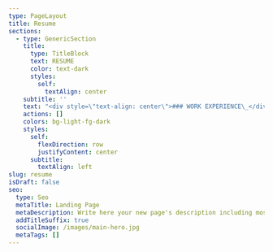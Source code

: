```yaml
---
type: PageLayout
title: Resume
sections:
  - type: GenericSection
    title:
      type: TitleBlock
      text: RESUME
      color: text-dark
      styles:
        self:
          textAlign: center
    subtitle: ''
    text: "<div style=\"text-align: center\">### WORK EXPERIENCE\_</div>\n\n##### Statistical Consultant\n\n*Jan 2021 – Present*\n\n###### **Freelance Consultant**\n\n*   Developed financial models with Monte Carlo simulations to forecast stock prices\n\n*   Researched market trends to create actionable reports that informed strategic client investments\n\n##### Cita Technologies\n\n*June 2023 – Sept. 2023*\n\n###### **Mobile App Development Intern**\n\n*   Configured and tested updates for IoT smart sump pump mobile app, ensuring seamless hardware integration\n\n*   Redesigned UI/UX to improve aesthetic appeal and reduce feature discovery time by 30% through A/B testing\n\n*   Led data-driven optimizations (ideation to deployment) via cross-cultural teamwork & proactive problem solving\n\n##### Irvine Valley College, Jan. 2022 – June 2023\n\n###### **Mathematics Tutor**\n\n*   Helped students to develop their own problem solving tools in mathematics, physics, and computer science\n\n*   Employed dynamic teaching strategies to engage and support students aged 16 to 60 in active learning\n\n<div style=\"text-align: center\">### RESEARCH EXPERIENCE</div>\n\n##### **Machine Learning & Data Processing**, UC Irvine\_\n\n*   Analyzed effect of genetic and environmental factors on E. Coli growth rate with simulated annealing algorithm\n\n*   Utilized principal component analysis methods for data processing and testing optimization hypotheses\n\n*   Explored data behavior with k-means clustering and t-SNE visualizations\n\n##### **Data Analysis & Visualization**, Irvine Valley College\n\n*   Created data visualizations with Python to investigate disappearance of 11 billion Alaskan snow crabs\n\n*   Acquired and cleaned data from multiple data sets for time-series maps showing ocean temperature, population density, population range, and predator-prey interactions between Pacific cod and snow crabs\n\n##### **Population Modeling**, Irvine Valley College\_\n\n*   Designed study to assess recovery programs of the California condor and Yellowstone gray wolf populations\n\n*   Implemented novel application of logistical model and Lotka-Volterra (predator-prey) model\n\n*   Was lead researcher and guided team members through their roles\n\n##### **Numerical Analysis Simulation**, Irvine Valley College\_\n\n*   Used C++ to apply Euler’s method of numerical analysis to create simulation of coupled spring-mass systems\n\n<div style=\"text-align: center\">### EDUCATION\_</div>\n\n##### University of California - Los Angeles\n\n###### **B.S Statistics & Applied Mathematics**, Dec. 2025\n\n*   Relevant courses: Mathematical Statistics, Linear Algebra, Financial Statistics, Geostatistics\n\n##### Irvine Valley College\n\n###### **A.S. Mathematics & Physics**, Summa Cum Laude, May 2023\n\n*   Relevant Courses: Differential Equations; Calculus; Materials Science; Solidworks; MATLAB; General Chemistry; General Physics; Data Structures; C++; Python\n\n<div style=\"text-align: center\">### AWARDS\_</div>\n\n*   First Place STEM Poster - UCI CC Honors Research Conference 2023\n\n*   First Place (tie) STEM Poster - UCI CC Honors Research Conference 2022\n\n*   First Place - Persuasive Speech - PSCFA Cool-Off Tournament 2022\n\n*   First Place - Irvine Valley College Intramural Communications Tournament, Spring 2022\n\n<div style=\"text-align: center\">### SKILLS</div>\n\nLaTeX, R, R Markdown, Python, MATLAB, C++, Solidworks, Quantitative Analysis, Machine Learning, Financial Statistics, Data Visualization, Experimental Design\n"
    actions: []
    colors: bg-light-fg-dark
    styles:
      self:
        flexDirection: row
        justifyContent: center
      subtitle:
        textAlign: left
slug: resume
isDraft: false
seo:
  type: Seo
  metaTitle: Landing Page
  metaDescription: Write here your new page's description including most relevant keywords.
  addTitleSuffix: true
  socialImage: /images/main-hero.jpg
  metaTags: []
---
```

